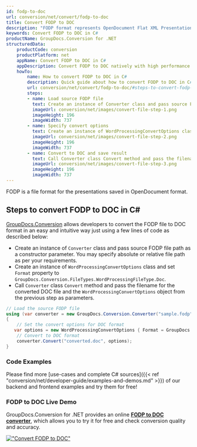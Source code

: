 ```yaml
---
id: fodp-to-doc
url: conversion/net/convert/fodp-to-doc
title: Convert FODP to DOC
description: "FODP format represents OpenDocument Flat XML Presentation with .fodp extension. Learn how to convert FODP to DOC file programmatically in C# language using GroupDocs.Conversion for .NET library."
keywords: Convert FODP to DOC in C#
productName: GroupDocs.Conversion for .NET
structuredData:
    productCode: conversion
    productPlatform: net
    appName: Convert FODP to DOC in C#
    appDescription: Convert FODP to DOC natively with high performance using C# language and server side GroupDocs.Conversion for .NET APIs, without the use of any software like Microsoft or Open Office.
    howTo:
        name: How to convert FODP to DOC in C# 
        description: Quick guide about how to convert FODP to DOC in C# with high performance and accuracy.
        url: conversion/net/convert/fodp-to-doc/#steps-to-convert-fodp-to-doc-in-c
        steps:
        - name: Load source FODP file 
          text: Create an instance of Converter class and pass source FODP file path as a constructor parameter. You may specify absolute or relative file path as per your requirements. 
          imageUrl: conversion/net/images/convert-file-step-1.png
          imageHeight: 196
          imageWidth: 737
        - name: Specify convert options 
          text: Create an instance of WordProcessingConvertOptions class.
          imageUrl: conversion/net/images/convert-file-step-2.png
          imageHeight: 196
          imageWidth: 737
        - name: Convert to DOC and save result 
          text: Call Converter class Convert method and pass the filename for the converted HTML file and the WordProcessingConvertOptions object from the previous step as parameters.
          imageUrl: conversion/net/images/convert-file-step-3.png
          imageHeight: 196
          imageWidth: 737
---
```


FODP is a file format for the presentations saved in OpenDocument format.

## Steps to convert FODP to DOC in C#

[GroupDocs.Conversion](https://products.groupdocs.com/conversion/net) allows developers to convert the FODP file to DOC format in an easy and intuitive way just using a few lines of code as described below:

* Create an instance of `Converter` class and pass source FODP file path as a constructor parameter. You may specify absolute or relative file path as per your requirements. 
* Create an instance of `WordProcessingConvertOptions` class and set `Format` property to `GroupDocs.Conversion.FileTypes.WordProcessingFileType.Doc`.
* Call `Converter` class `Convert` method and pass the filename for the converted DOC file and the `WordProcessingConvertOptions` object from the previous step as parameters.

```csharp
// Load the source FODP file
using (var converter = new GroupDocs.Conversion.Converter("sample.fodp"))
{
    // Set the convert options for DOC format
   var options = new WordProcessingConvertOptions { Format = GroupDocs.Conversion.FileTypes.WordProcessingFileType.Doc };
    // Convert to DOC format
    converter.Convert("converted.doc", options);
}
```

### Code Examples

Please find more [use-cases and complete C# sources]({{< ref "conversion/net/developer-guide/examples-and-demos.md" >}}) of our backend and frontend examples and try them for free!

### FODP to DOC Live Demo

GroupDocs.Conversion for .NET provides an online [**FODP to DOC converter**](https://products.groupdocs.app/conversion/fodp-to-doc), which allows you to try it for free and check conversion quality and accuracy.

[!["Convert FODP to DOC"](conversion/net/images/convert-to-doc/convert-fodp-to-doc.png)](https://products.groupdocs.app/conversion/fodp-to-doc)